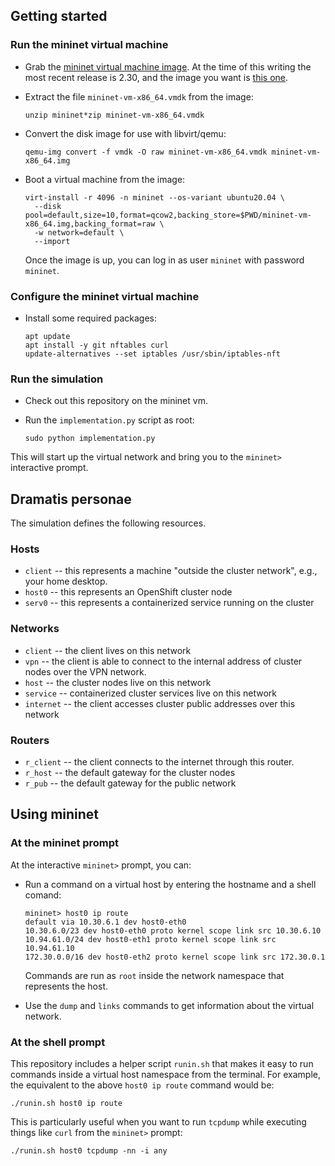## Getting started

### Run the mininet virtual machine

- Grab the [mininet virtual machine image](http://mininet.org/download/). At the time of this writing the most recent release is 2.30, and the image you want is [this one][].

  [this one]: https://github.com/mininet/mininet/releases/download/2.3.0/mininet-2.3.0-210211-ubuntu-20.04.1-legacy-server-amd64-ovf.zip

- Extract the file `mininet-vm-x86_64.vmdk` from the image:

  ```
  unzip mininet*zip mininet-vm-x86_64.vmdk
  ```

- Convert the disk image for use with libvirt/qemu:

  ```
  qemu-img convert -f vmdk -O raw mininet-vm-x86_64.vmdk mininet-vm-x86_64.img
  ```

- Boot a virtual machine from the image:

  ```
  virt-install -r 4096 -n mininet --os-variant ubuntu20.04 \
    --disk pool=default,size=10,format=qcow2,backing_store=$PWD/mininet-vm-x86_64.img,backing_format=raw \
    -w network=default \
    --import
  ```

  Once the image is up, you can log in as user `mininet` with password `mininet`.

### Configure the mininet virtual machine

- Install some required packages:

  ```
  apt update
  apt install -y git nftables curl
  update-alternatives --set iptables /usr/sbin/iptables-nft
  ```

### Run the simulation

- Check out this repository on the mininet vm.

- Run the `implementation.py` script as root:

  ```
  sudo python implementation.py
  ```

This will start up the virtual network and bring you to the `mininet>` interactive prompt.

## Dramatis personae

The simulation defines the following resources.

### Hosts

- `client` -- this represents a machine "outside the cluster network", e.g., your home desktop.
- `host0` -- this represents an OpenShift cluster node
- `serv0` -- this represents a containerized service running on the cluster

### Networks

- `client` -- the client lives on this network
- `vpn` -- the client is able to connect to the internal address of cluster nodes over the VPN network.
- `host` -- the cluster nodes live on this network
- `service` -- containerized cluster services live on this network
- `internet` -- the client accesses cluster public addresses over this network

### Routers

- `r_client` -- the client connects to the internet through this router.
- `r_host` -- the default gateway for the cluster nodes
- `r_pub` -- the default gateway for the public network

## Using mininet

### At the mininet prompt

At the interactive `mininet>` prompt, you can:

- Run a command on a virtual host by entering the hostname and a shell comand:

  ```
  mininet> host0 ip route
  default via 10.30.6.1 dev host0-eth0
  10.30.6.0/23 dev host0-eth0 proto kernel scope link src 10.30.6.10
  10.94.61.0/24 dev host0-eth1 proto kernel scope link src 10.94.61.10
  172.30.0.0/16 dev host0-eth2 proto kernel scope link src 172.30.0.1
  ```

  Commands are run as `root` inside the network namespace that represents the host.

- Use the `dump` and `links` commands to get information about the virtual network.

### At the shell prompt

This repository includes a helper script `runin.sh` that makes it easy to run commands inside a virtual host namespace from the terminal. For example, the equivalent to the above `host0 ip route` command would be:

```
./runin.sh host0 ip route
```

This is particularly useful when you want to run `tcpdump` while executing things like `curl` from the `mininet>` prompt:

```
./runin.sh host0 tcpdump -nn -i any
```
